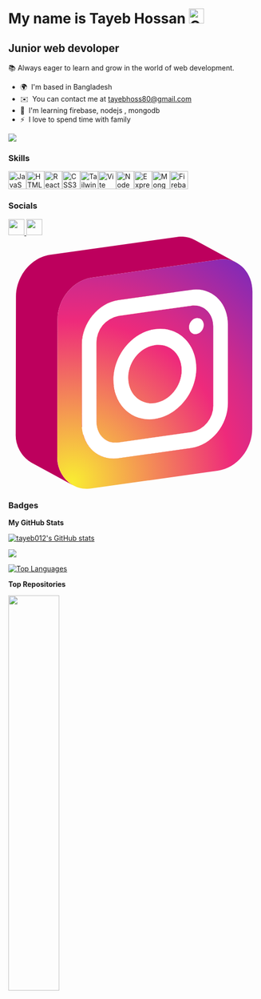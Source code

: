 # My name is Tayeb Hossan  <img src="https://media.tenor.com/XG19HGEMTwEAAAAi/gving-crypto.gif" width="30" height="30" alt="Giving Crypto" />

Junior web devoloper
--------------------

📚 Always eager to learn and grow in the world of web development.

* 🌍  I'm based in Bangladesh
* ✉️  You can contact me at [tayebhoss80@gmail.com](mailto:tayebhoss80@gmail.com)
* 🧠  I'm learning firebase, nodejs , mongodb
* ⚡  I love to spend time with family

<a href="https://www.github.com/tayeb012" target="_blank" rel="noreferrer"><img
src="https://img.shields.io/github/followers/tayeb012?logo=github&style=for-the-badge&color=0891b2&labelColor=1c1917" /></a>

### Skills


<p align="left">
<a href="https://developer.mozilla.org/en-US/docs/Web/JavaScript" target="_blank" rel="noreferrer"><img src="https://raw.githubusercontent.com/danielcranney/readme-generator/main/public/icons/skills/javascript-colored.svg" width="36" height="36" alt="JavaScript" /></a><a href="https://developer.mozilla.org/en-US/docs/Glossary/HTML5" target="_blank" rel="noreferrer"><img src="https://raw.githubusercontent.com/danielcranney/readme-generator/main/public/icons/skills/html5-colored.svg" width="36" height="36" alt="HTML5" /></a><a href="https://reactjs.org/" target="_blank" rel="noreferrer"><img src="https://raw.githubusercontent.com/danielcranney/readme-generator/main/public/icons/skills/react-colored.svg" width="36" height="36" alt="React" /></a><a href="https://www.w3.org/TR/CSS/#css" target="_blank" rel="noreferrer"><img src="https://raw.githubusercontent.com/danielcranney/readme-generator/main/public/icons/skills/css3-colored.svg" width="36" height="36" alt="CSS3" /></a><a href="https://tailwindcss.com/" target="_blank" rel="noreferrer"><img src="https://raw.githubusercontent.com/danielcranney/readme-generator/main/public/icons/skills/tailwindcss-colored.svg" width="36" height="36" alt="TailwindCSS" /></a><a href="https://vitejs.dev/" target="_blank" rel="noreferrer"><img src="https://raw.githubusercontent.com/danielcranney/readme-generator/main/public/icons/skills/vite-colored.svg" width="36" height="36" alt="Vite" /></a><a href="https://nodejs.org/en/" target="_blank" rel="noreferrer"><img src="https://raw.githubusercontent.com/danielcranney/readme-generator/main/public/icons/skills/nodejs-colored.svg" width="36" height="36" alt="NodeJS" /></a><a href="https://expressjs.com/" target="_blank" rel="noreferrer"><img src="https://raw.githubusercontent.com/danielcranney/readme-generator/main/public/icons/skills/express-colored.svg" width="36" height="36" alt="Express" /></a><a href="https://www.mongodb.com/" target="_blank" rel="noreferrer"><img src="https://raw.githubusercontent.com/danielcranney/readme-generator/main/public/icons/skills/mongodb-colored.svg" width="36" height="36" alt="MongoDB" /><a href="https://firebase.google.com/" target="_blank" rel="noreferrer"><img src="https://raw.githubusercontent.com/danielcranney/readme-generator/main/public/icons/skills/firebase-colored.svg" width="36" height="36" alt="Firebase" /></a></a>
</p>


### Socials

<p align="left"> <a href="https://www.github.com/tayeb012" target="_blank" rel="noreferrer"> <picture> <source media="(prefers-color-scheme: dark)" srcset="https://raw.githubusercontent.com/danielcranney/readme-generator/main/public/icons/socials/github-dark.svg" /> <source media="(prefers-color-scheme: light)" srcset="https://raw.githubusercontent.com/danielcranney/readme-generator/main/public/icons/socials/github.svg" /> <img src="https://raw.githubusercontent.com/danielcranney/readme-generator/main/public/icons/socials/github.svg" width="32" height="32" /> </picture> </a> <a href="http://www.instagram.com/____repulsion____/" target="_blank" rel="noreferrer"> <picture> <source media="(prefers-color-scheme: dark)" srcset="undefined" /> <source media="(prefers-color-scheme: light)" srcset="https://raw.githubusercontent.com/danielcranney/readme-generator/main/public/icons/socials/instagram.svg" /> <img src="https://raw.githubusercontent.com/danielcranney/readme-generator/main/public/icons/socials/instagram.svg" width="32" height="32" /> </picture> </a </p>

<?xml version="1.0" ?><svg viewBox="0 0 64 64" xmlns="http://www.w3.org/2000/svg" xmlns:xlink="http://www.w3.org/1999/xlink"><defs><style>.cls-1{fill:#ed1c24;}.cls-2{fill:#fff;}.cls-3{fill:url(#New_Gradient_Swatch_1);}.cls-4{fill:#bd005d;}</style><radialGradient cx="16.2" cy="62.27" gradientUnits="userSpaceOnUse" id="New_Gradient_Swatch_1" r="113.57"><stop offset="0" stop-color="#f9ed32"/><stop offset="0.36" stop-color="#ee2a7b"/><stop offset="0.44" stop-color="#d22a8a"/><stop offset="0.6" stop-color="#8b2ab2"/><stop offset="0.83" stop-color="#1b2af0"/><stop offset="0.88" stop-color="#002aff"/></radialGradient></defs><title/><g data-name="3-instagram" id="_3-instagram"><path class="cls-1" d="M46.55,53.65,36,47.89c5.13-.72,9.31-5.81,9.32-11.35L55.88,42.3C55.86,47.84,51.69,52.93,46.55,53.65Z"/><path class="cls-2" d="M46.56,49.63,36,43.87a6.93,6.93,0,0,0,5.6-6.81l10.58,5.76A6.92,6.92,0,0,1,46.56,49.63Z"/><polygon class="cls-1" points="55.88 42.3 45.29 36.54 45.33 16.46 55.91 22.22 55.88 42.3"/><polygon class="cls-2" points="52.15 42.82 41.57 37.06 41.6 16.98 52.19 22.75 52.15 42.82"/><polygon class="cls-1" points="27.95 56.26 17.36 50.5 35.97 47.89 46.55 53.65 27.95 56.26"/><polygon class="cls-2" points="27.96 52.25 17.37 46.49 35.98 43.87 46.56 49.63 27.96 52.25"/><path class="cls-1" d="M26.68,40.5c5.82-.82,10.56-6.58,10.57-12.87l10.58,5.76c0,6.29-4.74,12-10.56,12.87Z"/><path class="cls-1" d="M36.27,18.77a1.65,1.65,0,0,0,1,.17L46.61,24l1.24.68a1.57,1.57,0,0,1-1-.18Z"/><path class="cls-1" d="M39.13,16.67a1.74,1.74,0,0,0-.87-1.58l10.59,5.76a1.72,1.72,0,0,1,.86,1.58L39.13,16.67l10.58,5.76a2.31,2.31,0,0,1-1.86,2.27L37.26,18.94A2.31,2.31,0,0,0,39.13,16.67Z"/><path class="cls-1" d="M23.94,40.49a9.66,9.66,0,0,0,2.74,0l10.59,5.76a9.66,9.66,0,0,1-2.74,0Z"/><path class="cls-1" d="M41,8.58l10.59,5.76a8.72,8.72,0,0,1,4.32,7.88L45.33,16.46A8.73,8.73,0,0,0,41,8.58Z"/><path class="cls-2" d="M39,12.26,49.6,18a5.21,5.21,0,0,1,2.59,4.72L41.6,17A5.22,5.22,0,0,0,39,12.26Z"/><path class="cls-2" d="M38.26,15.09l10.59,5.76a1.58,1.58,0,0,0-1-.17L37.27,14.92A1.55,1.55,0,0,1,38.26,15.09Z"/><path class="cls-2" d="M46.86,24.52,36.27,18.77a1.76,1.76,0,0,1-.86-1.58,2.3,2.3,0,0,1,1.86-2.27l10.59,5.76A2.32,2.32,0,0,0,46,23,1.74,1.74,0,0,0,46.86,24.52Z"/><path class="cls-1" d="M21.06,39.53a8.59,8.59,0,0,0,2.88,1l10.59,5.76a8.59,8.59,0,0,1-2.88-1Z"/><path class="cls-2" d="M33.64,41.62,23.05,35.86a5.85,5.85,0,0,0,3.64.62l10.59,5.76A5.84,5.84,0,0,1,33.64,41.62Z"/><path class="cls-1" d="M37.25,27.63a9.88,9.88,0,0,0-4.9-8.92l10.59,5.76a9.85,9.85,0,0,1,4.89,8.92Z"/><path class="cls-2" d="M30.36,22.39,41,28.15a6.36,6.36,0,0,1,3.16,5.77c0,4.06-3.07,7.79-6.83,8.32L26.69,36.48c3.76-.53,6.83-4.26,6.84-8.32A6.38,6.38,0,0,0,30.36,22.39Z"/><path class="cls-1" d="M28.49,21.76a5.66,5.66,0,0,1,1.87.63L41,28.15a5.66,5.66,0,0,0-1.87-.63Z"/><path class="cls-2" d="M25,51.73,14.39,46a4.82,4.82,0,0,0,3,.52L28,52.25A4.8,4.8,0,0,1,25,51.73Z"/><path class="cls-1" d="M26.72,21.76a6.17,6.17,0,0,1,1.77,0l10.59,5.76a6.24,6.24,0,0,0-1.78,0Z"/><path class="cls-2" d="M32.35,18.71l10.59,5.76a9.08,9.08,0,0,0-5.63-1L26.72,17.74A9.07,9.07,0,0,1,32.35,18.71Z"/><path class="cls-1" d="M23.06,35.86a6.39,6.39,0,0,1-3.17-5.79l10.58,5.76a6.43,6.43,0,0,0,3.17,5.79Z"/><path class="cls-1" d="M25,51.73,14.39,46a5.21,5.21,0,0,1-2.59-4.72L22.39,47A5.19,5.19,0,0,0,25,51.73Z"/><path class="cls-1" d="M19.89,30.07c0-4.05,3.07-7.78,6.83-8.31L37.3,27.52c-3.75.53-6.82,4.26-6.83,8.31Z"/><path class="cls-2" d="M31.65,45.29,21.06,39.53a9.84,9.84,0,0,1-4.89-8.93c0-6.28,4.74-12,10.55-12.86L37.31,23.5c-5.81.82-10.55,6.58-10.56,12.86A9.88,9.88,0,0,0,31.65,45.29Z"/><path class="cls-3" d="M46.62,17.51c3.08-.44,5.58,1.92,5.57,5.23l0,20.08a6.92,6.92,0,0,1-5.59,6.81L28,52.25c-3.08.43-5.58-1.92-5.57-5.24l0-20.08A6.93,6.93,0,0,1,28,20.12ZM37.27,46.26c5.82-.82,10.55-6.58,10.56-12.87s-4.7-10.7-10.52-9.89S26.76,30.08,26.75,36.36s4.71,10.71,10.52,9.9M47.85,24.7a2.31,2.31,0,0,0,1.86-2.27,1.64,1.64,0,0,0-1.85-1.75A2.32,2.32,0,0,0,46,23a1.65,1.65,0,0,0,1.86,1.75"/><path class="cls-1" d="M39,12.26,49.6,18a4.73,4.73,0,0,0-3-.51L36,11.75A4.73,4.73,0,0,1,39,12.26Z"/><path class="cls-1" d="M23,55.41,12.4,49.65a8,8,0,0,0,5,.85L28,56.26A7.94,7.94,0,0,1,23,55.41Z"/><path class="cls-3" d="M37.3,27.52c3.77-.53,6.82,2.34,6.81,6.4S41,41.71,37.28,42.24s-6.81-2.34-6.81-6.41S33.55,28.05,37.3,27.52Z"/><path class="cls-2" d="M23,55.41,12.4,49.65a8.71,8.71,0,0,1-4.32-7.88l10.59,5.76A8.71,8.71,0,0,0,23,55.41Z"/><path class="cls-2" d="M37.31,23.5c5.82-.81,10.54,3.62,10.52,9.89s-4.74,12-10.56,12.87-10.53-3.62-10.52-9.9S31.5,24.32,37.31,23.5Zm0,18.74c3.76-.53,6.83-4.26,6.83-8.32s-3-6.93-6.81-6.4-6.82,4.26-6.83,8.31,3.05,6.94,6.81,6.41"/><polygon class="cls-1" points="28.02 20.12 17.43 14.36 36.03 11.75 46.62 17.5 28.02 20.12"/><polygon class="cls-1" points="22.39 47.01 11.8 41.25 11.84 21.17 22.43 26.93 22.39 47.01"/><path class="cls-1" d="M22.43,26.93,11.84,21.17a6.94,6.94,0,0,1,5.59-6.81L28,20.12A6.93,6.93,0,0,0,22.43,26.93Z"/><path class="cls-2" d="M46.63,13.49c5.13-.72,9.29,3.2,9.28,8.73l0,20.08c0,5.54-4.19,10.63-9.33,11.35L28,56.26c-5.13.72-9.29-3.19-9.28-8.73l0-20.08c0-5.53,4.2-10.63,9.33-11.35Zm5.52,29.33,0-20.08c0-3.31-2.49-5.67-5.57-5.23L28,20.12a6.93,6.93,0,0,0-5.59,6.81l0,20.08c0,3.32,2.49,5.67,5.57,5.24l18.6-2.62a6.92,6.92,0,0,0,5.59-6.81"/><ellipse class="cls-2" cx="47.85" cy="22.69" rx="2.09" ry="1.79" transform="translate(5.06 53.88) rotate(-61.45)"/><path class="cls-2" d="M41,8.58l10.59,5.76a7.94,7.94,0,0,0-5-.85L36,7.73A7.92,7.92,0,0,1,41,8.58Z"/><polygon class="cls-2" points="28.02 16.1 17.44 10.34 36.04 7.73 46.63 13.49 28.02 16.1"/><polygon class="cls-2" points="18.67 47.53 8.08 41.77 8.12 21.69 18.7 27.45 18.67 47.53"/><path class="cls-2" d="M18.7,27.45,8.12,21.69c0-5.53,4.19-10.63,9.32-11.35L28,16.1C22.9,16.82,18.71,21.92,18.7,27.45Z"/><path class="cls-4" d="M47.52.88a7.45,7.45,0,0,0-4.64-.8L10.63,4.61c-4.8.68-8.69,5.41-8.7,10.6L1.87,50a8.11,8.11,0,0,0,4,7.35l10.58,5.76a8.14,8.14,0,0,1-4-7.35L12.52,21c0-5.18,3.9-9.91,8.7-10.59L53.47,5.84a7.42,7.42,0,0,1,4.63.8Z"/><path class="cls-3" d="M53.47,5.84c4.79-.67,8.67,3,8.66,8.15l-.06,34.8c0,5.18-3.91,9.92-8.7,10.6L21.12,63.92c-4.8.67-8.67-3-8.67-8.15L12.52,21c0-5.18,3.9-9.91,8.7-10.59ZM55.88,42.3l0-20.08c0-5.53-4.15-9.45-9.28-8.73L28,16.1c-5.13.72-9.32,5.82-9.33,11.35l0,20.08c0,5.54,4.15,9.45,9.28,8.73l18.6-2.61c5.14-.72,9.31-5.81,9.33-11.35"/></g></svg>

### Badges

<b>My GitHub Stats</b>

<a href="http://www.github.com/tayeb012"><img src="https://github-readme-stats.vercel.app/api?username=tayeb012&show_icons=true&hide=&count_private=true&title_color=84cc16&text_color=ffffff&icon_color=0891b2&bg_color=1c1917&hide_border=true&show_icons=true" alt="tayeb012's GitHub stats" /></a>

<a href="http://www.github.com/tayeb012"><img src="https://github-readme-streak-stats.herokuapp.com/?user=tayeb012&stroke=ffffff&background=1c1917&ring=84cc16&fire=84cc16&currStreakNum=ffffff&currStreakLabel=84cc16&sideNums=ffffff&sideLabels=ffffff&dates=ffffff&hide_border=true" /></a>

<a href="https://github.com/tayeb012" align="left"><img src="https://github-readme-stats.vercel.app/api/top-langs/?username=tayeb012&langs_count=10&title_color=84cc16&text_color=ffffff&icon_color=0891b2&bg_color=1c1917&hide_border=true&locale=en&custom_title=Top%20%Languages" alt="Top Languages" /></a>

<b>Top Repositories</b>

<div width="100%" align="center"><a href="https://github.com/tayeb012/restaurant-management-client" align="left"><img align="left" width="45%" src="https://github-readme-stats.vercel.app/api/pin/?username=tayeb012&repo=restaurant-management-client&title_color=84cc16&text_color=ffffff&icon_color=0891b2&bg_color=1c1917&hide_border=true&locale=en" /></a></div><br /><br /><br /><br /><br /><br /><br />
